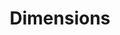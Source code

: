 ---
layout: default
bigquery: https://console.cloud.google.com/bigquery?p=covid-19-dimensions-ai&page=table&d=data&t=publications
contributors: Digital Science, https://www.digital-science.com/
cost: Free for personal, non-commercial use.
description: Dimensions contains more than 100 million publications, ranging from
  articles published in scholarly journals, books and book chapters, to preprints
  and conference proceedings. All publications are contextualized with linked data
  sets, funding, publications, patents, clinical trials, and policy documents. You
  can also view associated categories, funders, institutions, and researcher profiles.
documentation: https://docs.dimensions.ai/bigquery/index.html
last_edit: Mon, 04 Apr 2022 19:04:00 GMT
location: https://www.dimensions.ai/products/free/
maintained_by: Digital Science, https://www.digital-science.com/
schema_fields: '[''editors'', ''filing_status'', ''organisation_details'', ''family_count'',
  ''supporting_grant_ids'', ''issue'', ''funder_org_state_codes'', ''family_members_ids'',
  ''category_hrcs_hc'', ''associated_publication_pmid'', ''associated_publication_arxiv_id'',
  ''citation_string'', ''expiration_date'', ''cpc'', ''investigators'', ''arxiv_id'',
  ''funding_usd'', ''description'', ''links'', ''current_assignee_orgs'', ''volume'',
  ''parent_id'', ''repository_name'', ''brief_title'', ''research_org_countries'',
  ''funder_org_acronyms'', ''priority_year'', ''address'', ''start_date'', ''category_rcdc'',
  ''open_access_categories'', ''end_year'', ''year'', ''original_assignee'', ''research_org_cities'',
  ''funding_currency'', ''funder_countries'', ''original_title'', ''categories'',
  ''kind'', ''grant_number'', ''original_assignee_countries'', ''legal_status'', ''funding_chf'',
  ''acronyms'', ''priority_date'', ''inventor_names'', ''linkout'', ''external_ids'',
  ''reference_ids'', ''relationships'', ''subtitles'', ''category_hra'', ''publication_ids'',
  ''associated_publication_id'', ''pages'', ''patent_ids'', ''citations'', ''category_bra'',
  ''metrics'', ''category_sdg'', ''research_org_country_names'', ''funder_orgs'',
  ''assignee_countries'', ''funding_eur'', ''email_address'', ''status'', ''open_access_categories_v2'',
  ''id'', ''funder_org'', ''family_id'', ''funding_details'', ''mesh_headings'', ''concepts'',
  ''aliases'', ''mesh_terms'', ''date_normal'', ''publication_year'', ''foa_number'',
  ''funding_cad'', ''research_org_city_names'', ''legal_events'', ''publisher'', ''cited_by_ids'',
  ''repository_id'', ''associated_grant_ids'', ''interventions'', ''start_year'',
  ''end_date'', ''funding_cny'', ''research_org_state_codes'', ''category_uoa'', ''date_inserted'',
  ''filing_year'', ''journal'', ''gender'', ''language'', ''category_icrp_ct'', ''isbn'',
  ''jurisdiction'', ''current_assignee_countries'', ''repository_url'', ''altmetrics'',
  ''resulting_publication_ids'', ''name'', ''publication_date'', ''expiration_year'',
  ''phase'', ''acknowledgements'', ''clinical_trial_ids'', ''ipcr'', ''authors'',
  ''date'', ''funding_jpy'', ''source_id'', ''license'', ''original_abstract'', ''abstract'',
  ''journal_lists'', ''registry'', ''associated_publication_doi'', ''book_series_title'',
  ''category_icrp_cso'', ''funding_amount'', ''research_orgs'', ''eisbn'', ''funder_org_cities'',
  ''wikipedia_url'', ''pmcid'', ''date_online'', ''doi'', ''established'', ''category_for'',
  ''funding_aud'', ''application_number'', ''citations_count'', ''funding_gbp'', ''labels'',
  ''book_title'', ''granted_year'', ''conference'', ''title'', ''pmid'', ''embargo_date'',
  ''funding_nzd'', ''original_assignee_orgs'', ''proceedings_title'', ''researcher_ids'',
  ''date_imported_gbq'', ''assignee_orgs'', ''funder_org_countries'', ''resulting_publication_doi'',
  ''conditions'', ''category_hrcs_rac'', ''research_org_state_names'', ''active_years'',
  ''filing_date'', ''acronym'', ''created_date'', ''types'', ''date_modified'', ''type'',
  ''current_assignee'', ''date_print'', ''granted_date'']'
shortname: dimensions
tags:
- scholarly literature
- patents
- funding
- clinical trials
- academic profiles
terms_of_use: 'Use of both the Dimensions COVID-19 dataset and full Dimensions dataset
  are subject to the Dimensions Terms of use: https://www.dimensions.ai/policies-terms-legal '
title: Dimensions
uuid: dcff88bd-fe6b-4fdb-8159-809bf9d7bc1c
---